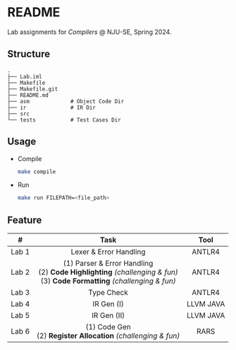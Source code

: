 # README



Lab assignments for *Compilers* @ NJU-SE, Spring 2024.



## Structure

```
.
├── Lab.iml
├── Makefile
├── Makefile.git
├── README.md
├── asm				# Object Code Dir
├── ir				# IR Dir
├── src
└── tests			# Test Cases Dir
```

## Usage

*   Compile

    ```bash
    make compile
    ```

*   Run

    ```bash
    make run FILEPATH=<file_path>
    ```

## Feature

|   #   |                             Task                             |   Tool    |
| :---: | :----------------------------------------------------------: | :-------: |
| Lab 1 |                    Lexer & Error Handling                    |  ANTLR4   |
| Lab 2 | $(1)$ Parser & Error Handling<br> $(2)$ **Code Highlighting** *(challenging & fun)*<br> $(3)$ **Code Formatting** *(challenging & fun)* |  ANTLR4   |
| Lab 3 |                          Type Check                          |  ANTLR4   |
| Lab 4 |                          IR Gen (I)                          | LLVM JAVA |
| Lab 5 |                         IR Gen (II)                          | LLVM JAVA |
| Lab 6 | $(1)$ Code Gen<br> $(2)$ **Register Allocation** *(challenging & fun)* |   RARS    |

